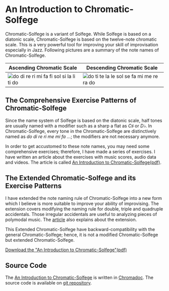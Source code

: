 An Introduction to Chromatic-Solfege
===========================================

Chromatic-Solfege is a variant of Solfege. While Solfege is based on a diatonic
scale, Chromatic-Solfege is based on the twelve-note chromatic scale. This is
a very powerful tool for improving your skill of improvisation especially in 
Jazz.  Following pictures are a summary of the note names of Chromatic-Solfege.

| Ascending Chromatic Scale | Descending Chromatic Scale |
|---------------------------|----------------------------|
| ![do di re ri mi fa fi sol si la li ti do][aug-small] | ![do ti te la le sol se fa mi me re ra do][dim-small] |

## The Comprehensive Exercise Patterns of Chromatic-Solfege
Since the name system of Solfege is based on the diatonic scale, half tones are 
usually named with a modifier such as a sharp a flat as *C♯* or *D♭*.  In 
Chromatic-Solfege, every tone in the Chromatic-Solfege are distinctively named 
as *do di re ri me mi fa ...*; the modifiers are not necessary anymore.

In order to get accustomed to these note names, you may need some comprehensive 
exercises; therefore, I have made a series of exercises. I have written an 
article about the exercises with music scores, audio data and videos.  The 
article is called [An Introduction to Chromatic-Solfege(pdf)][pdf].

## The Extended Chromatic-Solfege and its Exercise Patterns
I have extended the note naming rule of Chromatic-Solfege into a new form which 
I believe is more suitable to improve your ability of improvising. The 
extension covers modifying the naming rule for double, triple and quadruple 
accidentals. Those irregular accidentals are useful to analyzing pieces of 
polymodal music. The [article][pdf] also explains about the extension.

This Extended Chromatic-Solfege have backward-compatibility with the general 
Chromatic-Solfege; hence, it is not a modified Chromatic-Solfege but extended 
Chromatic-Solfege.

[Download the "An Introduction to Chromatic-Solfege"(pdf)][pdf]


## Source Code
The [An Introduction to Chromatic-Solfege][pdf] is written in 
[Chromadoc][chromadoc]. The source code is available on [git 
repository][aitcs-git]. 


[pdf]: https://gitlab.com/chromatic-solfege/an-introduction-to-chromatic-solfege-released/-/raw/master/introduction/an-introduction-to-chromatic-solfege.pdf
[aitcs]: https://chromatic-solfege.github.io/an-introduction-to-chromatic-solfege/
[aitcs-git]: https://github.com/chromatic-solfege/an-introduction-to-chromatic-solfege
[chromadoc]: https://chromatic-solfege.github.io/chromadoc/
[csfjs]: https://chromatic-solfege.github.io/chromatic-solfege-for-javascript/
[csfly]: https://chromatic-solfege.github.io/chromatic-solfege-for-lilypond/
[aug-small]: https://chromatic-solfege.github.io/an-introduction-to-chromatic-solfege/docs/solfege-aug-small.png
[dim-small]: https://chromatic-solfege.github.io/an-introduction-to-chromatic-solfege/docs/solfege-dim-small.png
[vim-modeline]: # ( vim: set spell fo+=a: )
